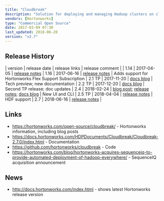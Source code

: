 ```yaml
---
title: "Cloudbreak"
description: "Solution for deploying and managing Hadoop clusters on cloud infrastructure based on automatically provisioned infrastructure running base docker images with Hadoop provisioned on top via Apache Ambari using Blueprints.  Includes out of the box support for Amazon Web Services, Microsoft Azure, Google Cloud Platform and OpenStack, plus a Service Provider Interface (SPI) for adding support for new providers.  Supports automated scaling of clusters based on Ambari Metrics and Alerts (Periscope), custom scripts that can be run on hosts before or after deployment (Recipes), a number of out of the box Blueprints, the use of custom docker images, data locality specifiers, Kerberized clusters and support for external AD/LDAP servers.  Manageable through a web UI, a REST API, a CLI and an interactive shell.  Originally created by SequenceIQ, with an initial beta release in July 2014, with SequenceIQ then acquired by Hortonworks in April 2015, and a 1.0 release of Cloudbreak included in HDP 2.3 in July 2015.  Open sourced under the Apache 2.0 licence, with a stated plan for the code to be donated to the Apache Foundation."
vendors: [Hortonworks]
type: "Commercial Open Source"
date: 2017-03-09 07:30
last_updated: 2018-06-20
version: "v2.7"
---
```

## Release History

| version | release date | release links | release comment |
| 1.14 | 2017-04-05 | [release notes](http://sequenceiq.com/cloudbreak-docs/release-1.14.0/releasenotes/) 
| 1.16 | 2017-06-16 | [release notes](http://sequenceiq.com/cloudbreak-docs/release-1.16.1/releasenotes/) | Adds support for Hortonworks Flex Support Subscription
| 2.1 TP | 2017-11-20 | [docs blog](https://docs.hortonworks.com/posts/2017/11/20/cloudbreak2.1.0.html) | Tech preview; new documentation
| 2.2 TP | 2017-12-20 | [docs blog](https://docs.hortonworks.com/posts/2017/12/20/cloudbreak2.2.0.html) | Second TP release; doc updates
| 2.4 | 2018-02-24 | [blog post](https://hortonworks.com/blog/announcing-cloudbreak-2-4/); [release notes](https://docs.hortonworks.com/HDPDocuments/Cloudbreak/Cloudbreak-2.4.0/content/releasenotes/index.html); [docs blog](https://docs.hortonworks.com/posts/2018/02/27/cloudbreak2.4.0.html) | New UI and CLI
| 2.5 TP | 2018-04-04 | [release notes](https://docs.hortonworks.com/HDPDocuments/Cloudbreak/Cloudbreak-2.5.0/content/releasenotes/index.html) | HDF support
| 2.7 | 2018-06-16 | [release notes](https://docs.hortonworks.com/HDPDocuments/Cloudbreak/Cloudbreak-2.7.0/content/releasenotes/index.html) |

## Links

* <https://hortonworks.com/open-source/cloudbreak/> - Hortonworks information, including blog posts
* <https://docs.hortonworks.com/HDPDocuments/Cloudbreak/Cloudbreak-2.7.0/index.html> - Documentation
* <https://github.com/hortonworks/cloudbreak> - Code
* <https://hortonworks.com/blog/hortonworks-acquires-sequenceiq-to-provide-automated-deployment-of-hadoop-everywhere/> - SequenceIQ acquisition announcement

## News

* <http://docs.hortonworks.com/index.html> - shows latest Hortonworks release version
